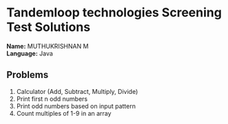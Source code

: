 # Tandemloop technologies Screening Test Solutions

**Name:** MUTHUKRISHNAN M  
**Language:** Java

## Problems

1. Calculator (Add, Subtract, Multiply, Divide)  
2. Print first n odd numbers  
3. Print odd numbers based on input pattern  
4. Count multiples of 1-9 in an array
